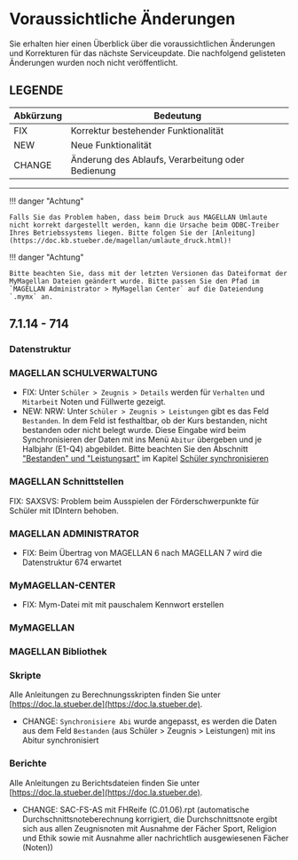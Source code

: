 # Voraussichtliche Änderungen

Sie erhalten hier einen Überblick über die voraussichtlichen Änderungen und Korrekturen für das nächste Serviceupdate. Die nachfolgend gelisteten Änderungen wurden noch nicht veröffentlicht.

## LEGENDE

Abkürzung | Bedeutung
--------- | ---------
FIX       | Korrektur bestehender Funktionalität
NEW       | Neue Funktionalität
CHANGE    | Änderung des Ablaufs, Verarbeitung oder Bedienung

---

!!! danger "Achtung"

    Falls Sie das Problem haben, dass beim Druck aus MAGELLAN Umlaute nicht korrekt dargestellt werden, kann die Ursache beim ODBC-Treiber Ihres Betriebssystems liegen. Bitte folgen Sie der [Anleitung](https://doc.kb.stueber.de/magellan/umlaute_druck.html)!

!!! danger "Achtung"

    Bitte beachten Sie, dass mit der letzten Versionen das Dateiformat der MyMagellan Dateien geändert wurde. Bitte passen Sie den Pfad im `MAGELLAN Administrator > MyMagellan Center` auf die Dateiendung `.mymx` an.

## 7.1.14 - 714

### Datenstruktur

### MAGELLAN SCHULVERWALTUNG

* FIX: Unter `Schüler > Zeugnis > Details` werden für `Verhalten` und `Mitarbeit` Noten und Füllwerte gezeigt.
* NEW: NRW: Unter `Schüler > Zeugnis > Leistungen` gibt es das Feld `Bestanden`. In dem Feld ist festhaltbar, ob der Kurs bestanden, nicht bestanden oder nicht belegt wurde. Diese Eingabe wird beim Synchronisieren der Daten mit ins Menü `Abitur` übergeben und je Halbjahr (E1-Q4) abgebildet. Bitte beachten Sie den Abschnitt ["Bestanden" und "Leistungsart"](https://doc.magellan7.stueber.de/schulverwaltung/howto/Oberstufe/sync/#bestanden-und-leistungsart) im Kapitel [Schüler synchronisieren](https://doc.magellan7.stueber.de/schulverwaltung/howto/Oberstufe/sync/)

### MAGELLAN Schnittstellen

FIX: SAXSVS: Problem beim Ausspielen der Förderschwerpunkte für Schüler mit IDIntern behoben.

### MAGELLAN ADMINISTRATOR

* FIX: Beim Übertrag von MAGELLAN 6 nach MAGELLAN 7 wird die Datenstruktur 674 erwartet 

### MyMAGELLAN-CENTER

* FIX: Mym-Datei mit mit pauschalem Kennwort erstellen

### MyMAGELLAN

### MAGELLAN Bibliothek

### Skripte

Alle Anleitungen zu Berechnungsskripten finden Sie unter [https://doc.la.stueber.de](https://doc.la.stueber.de).

* CHANGE: `Synchronisiere Abi` wurde angepasst, es werden die Daten aus dem Feld `Bestanden` (aus Schüler > Zeugnis > Leistungen) mit ins Abitur synchronisiert

### Berichte

Alle Anleitungen zu Berichtsdateien finden Sie unter [https://doc.la.stueber.de](https://doc.la.stueber.de).

* CHANGE: SAC-FS-AS mit FHReife (C.01.06).rpt (automatische Durchschnittsnoteberechnung korrigiert, die Durchschnittsnote ergibt sich aus allen Zeugnisnoten mit Ausnahme der Fächer Sport, Religion und Ethik sowie mit Ausnahme aller nachrichtlich ausgewiesenen Fächer (Noten))
